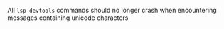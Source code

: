 All `lsp-devtools` commands should no longer crash when encountering messages containing unicode characters
